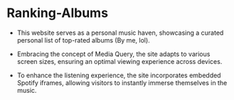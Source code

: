 # Ranking-Albums

* This website serves as a personal music haven, showcasing a curated personal list of top-rated albums (By me, lol). 

* Embracing the concept of Media Query, the site adapts to various screen sizes, ensuring an optimal viewing experience across devices. 

* To enhance the listening experience, the site incorporates embedded Spotify iframes, allowing visitors to instantly immerse themselves in the music.

